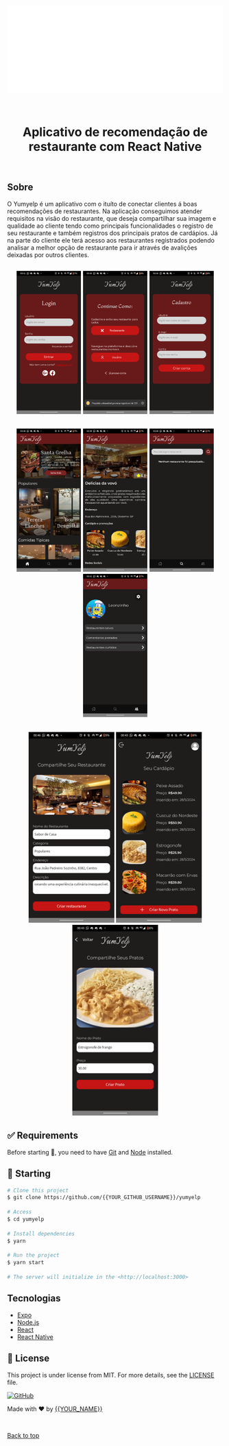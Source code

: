 <div align="center" id="top"> 
  <img src="./assets/imagesReadMe/YunYelp (2).svg" alt="Yumyelp" />

  &#xa0;

  <!-- <a href="https://yumyelp.netlify.app">Demo</a> -->
</div>

<h1 align="center">Aplicativo de recomendação de restaurante com React Native</h1>


<br>

## Sobre ##

O Yumyelp é um aplicativo com o ituíto de conectar clientes á boas recomendações de restaurantes. Na aplicação conseguimos atender requisitos na visão do restaurante, que deseja compartilhar sua imagem e qualidade ao cliente tendo como principais funcionalidades o registro de seu restaurante e também registros dos principais pratos de cardápios. Já na parte do cliente ele terá acesso aos restaurantes registrados podendo analisar a melhor opção de restaurante para ir através de avalições deixadas por outros clientes. 


<p align="center">
 <h2 align="center">
  <img alt="Github issues" src="./assets/imagesReadMe/Screenshot_20240530-004123.png" width="150"/>
  <img alt="Github issues" src="./assets/imagesReadMe/Screenshot_20240530-004421.png" width="150"/>
  <img alt="Github issues" src="./assets/imagesReadMe/Screenshot_20240530-004431.png" width="150"/>
 <h2>

  <!-- <img alt="Github forks" src="https://img.shields.io/github/forks/{{YOUR_GITHUB_USERNAME}}/yumyelp?color=56BEB8" /> -->

  <!-- <img alt="Github stars" src="https://img.shields.io/github/stars/{{YOUR_GITHUB_USERNAME}}/yumyelp?color=56BEB8" /> -->
</p>
<p align="center">
  <h2 align="center">
  <img alt="Github issues" src="./assets/imagesReadMe/Screenshot_20240530-004018.png" width="150"/>
  <img alt="Github issues" src="./assets/imagesReadMe/Screenshot_20240530-003957.png" width="150"/>
   <img alt="Github issues" src="./assets/imagesReadMe/Screenshot_20240530-004023.png" width="150"/>
   <img alt="Github issues" src="./assets/imagesReadMe/Screenshot_20240530-004109.png" width="150"/>
  </h2>
  <!-- <img alt="Github forks" src="https://img.shields.io/github/forks/{{YOUR_GITHUB_USERNAME}}/yumyelp?color=56BEB8" /> -->

  <!-- <img alt="Github stars" src="https://img.shields.io/github/stars/{{YOUR_GITHUB_USERNAME}}/yumyelp?color=56BEB8" /> -->
</p>
<p align="center">
  <h2 align="center">
  <img alt="Github issues" src="./assets/imagesReadMe/Screenshot_20240530-004628.png" width="200"/>
  <img alt="Github issues" src="./assets/imagesReadMe/Screenshot_20240530-004317.png" width="200"/>
  <img alt="Github issues" src="./assets/imagesReadMe/Screenshot_20240530-004356.png" width="200"/>
  </h2>

  <!-- <img alt="Github forks" src="https://img.shields.io/github/forks/{{YOUR_GITHUB_USERNAME}}/yumyelp?color=56BEB8" /> -->

  <!-- <img alt="Github stars" src="https://img.shields.io/github/stars/{{YOUR_GITHUB_USERNAME}}/yumyelp?color=56BEB8" /> -->
</p>

<!-- Status -->

<!-- <h4 align="center"> 
	🚧  Yumyelp 🚀 Under construction...  🚧
</h4> 

<hr> -->
## :white_check_mark: Requirements ##

Before starting :checkered_flag:, you need to have [Git](https://git-scm.com) and [Node](https://nodejs.org/en/) installed.

## :checkered_flag: Starting ##

```bash
# Clone this project
$ git clone https://github.com/{{YOUR_GITHUB_USERNAME}}/yumyelp

# Access
$ cd yumyelp

# Install dependencies
$ yarn

# Run the project
$ yarn start

# The server will initialize in the <http://localhost:3000>
```

## Tecnologias ##



- [Expo](https://expo.io/)
- [Node.js](https://nodejs.org/en/)
- [React](https://pt-br.reactjs.org/)
- [React Native](https://reactnative.dev/)


## :memo: License ##

This project is under license from MIT. For more details, see the [LICENSE](LICENSE.md) file.

[![GitHub](https://img.shields.io/badge/Leonan-181717?style=for-the-badge&logo=github&logoColor=white)](https://github.com/LeonanAraudo)

Made with :heart: by <a href="https://github.com/{{YOUR_GITHUB_USERNAME}}" target="_blank">{{YOUR_NAME}}</a>

&#xa0;

<a href="#top">Back to top</a>
